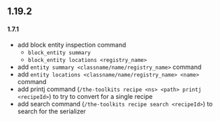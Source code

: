 ## 1.19.2

#### 1.7.1

- add block entity inspection command
    - `block_entity summary`
    - `block_entity locations <registry_name>`
- add `entity summary <classname/name/registry_name>` command
- add `entity locations <classname/name/registry_name> <name>` command
- add printj command (`/the-toolkits recipe <ns> <path> printj <recipeId>`) to try to convert for a single recipe
- add search command (`/the-toolkits recipe search <recipeId>`) to search for the serializer

